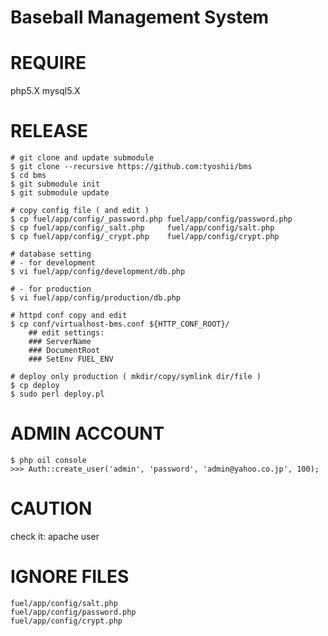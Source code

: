 Baseball Management System
==========================

REQUIRE
=======

php5.X
mysql5.X

RELEASE
=======

    # git clone and update submodule
    $ git clone --recursive https://github.com:tyoshii/bms
    $ cd bms
    $ git submodule init
    $ git submodule update

    # copy config file ( and edit )
    $ cp fuel/app/config/_password.php fuel/app/config/password.php
    $ cp fuel/app/config/_salt.php     fuel/app/config/salt.php
    $ cp fuel/app/config/_crypt.php    fuel/app/config/crypt.php

    # database setting
    # - for development
    $ vi fuel/app/config/development/db.php

    # - for production
    $ vi fuel/app/config/production/db.php

    # httpd conf copy and edit
    $ cp conf/virtualhost-bms.conf ${HTTP_CONF_ROOT}/
        ## edit settings:
        ### ServerName
        ### DocumentRoot
        ### SetEnv FUEL_ENV

    # deploy only production ( mkdir/copy/symlink dir/file )
    $ cp deploy
    $ sudo perl deploy.pl

ADMIN ACCOUNT
=============

    $ php oil console
    >>> Auth::create_user('admin', 'password', 'admin@yahoo.co.jp', 100);

CAUTION
=======

check it:
    apache user

IGNORE FILES
============

    fuel/app/config/salt.php
    fuel/app/config/password.php
    fuel/app/config/crypt.php
